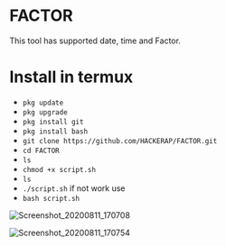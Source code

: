 # FACTOR
This tool has supported date, time and Factor. 

# Install in termux
* `pkg update `
* `pkg upgrade `
* `pkg install git`
* `pkg install bash`
* `git clone https://github.com/HACKERAP/FACTOR.git`
* `cd FACTOR`
* `ls`
* `chmod +x script.sh`
* `ls`
* `./script.sh` if not work use
* `bash script.sh`


![Screenshot_20200811_170708](https://user-images.githubusercontent.com/69503838/89921530-76962300-dc1b-11ea-8df6-6747307f0d27.png)

![Screenshot_20200811_170754](https://user-images.githubusercontent.com/69503838/89921893-f2906b00-dc1b-11ea-8c23-972acc3176f8.png)
